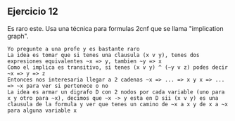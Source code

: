 ## Ejercicio 12

Es raro este. Usa una técnica para formulas 2cnf que se llama "implication graph". 

```
Yo pregunte a una profe y es bastante raro
La idea es tomar que si tenes una clausula (x v y), tenes dos expresiones equivalentes ~x => y, tambien ~y => x
Como el implica es transitivo, si tenes (x v y) ^ (~y v z) podes decir ~x => y => z
Entonces nos interesaria llegar a 2 cadenas ~x => ... => x y x => ... => ~x para ver si pertenece o no
La idea es armar un digrafo D con 2 nodos por cada variable (uno para x y otro para ~x), decimos que ~x -> y esta en D sii (x v y) es una clausula de la formula y ver que tenes un camino de ~x a x y de x a ~x para alguna variable x
```